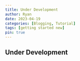 ```yaml
---
title: Under Development
author: Ryan
date: 2023-04-19
categories: [Blogging, Tutorial]
tags: [getting started new]
pin: true
---
```


## Under Development
